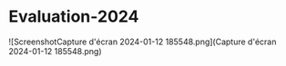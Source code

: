 # Evaluation-2024
![ScreenshotCapture d'écran 2024-01-12 185548.png](Capture d'écran 2024-01-12 185548.png)
